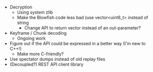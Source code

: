 * Decryption
	* Using system zlib
	* Make the Blowfish code less bad (use vector<uint8_t> instead of string
		* Change API to return vector instead of an out-parameter?
* Keyframe / Chunk decoding
  * Ongoing work
* Figure out if the API could be expressed in a better way (I'm new to C++!)
  * Make more C-friendly?
* Use spectator dumps instead of old replay files
* (Decoupled?) REST API client library
